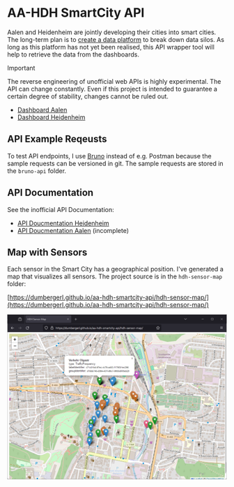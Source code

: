 # AA-HDH SmartCity API

Aalen and Heidenheim are jointly developing their cities into smart cities. The long-term plan is to [create a data platform](https://www.aahdhgemeinsamdigital.de/massnahmen/massnahme-5) to break down data silos. As long as this platform has not yet been realised, this API wrapper tool will help to retrieve the data from the dashboards. 

> [!IMPORTANT]
> The reverse engineering of unofficial web APIs is highly experimental. The API can change constantly. Even if this project is intended to guarantee a certain degree of stability, changes cannot be ruled out.

- [Dashboard Aalen](https://aalen-dashboard.de/)
- [Dashboard Heidenheim](https://staging.dashboard.heidenheim.de/)

## API Example Reqeusts

To test API endpoints, I use [Bruno](https://github.com/usebruno/bruno) instead of e.g. Postman because the sample requests can be versioned in git. The sample requests are stored in the `bruno-api` folder.

## API Documentation

See the inofficial API Documentation:

- [API Doucmentation Heidenheim](HDH-API-Documentation.md)
- [API Doucmentation Aalen](AA-API-Documentation.md) (incomplete)

## Map with Sensors

Each sensor in the Smart City has a geographical position. I've generated a map that visualizes all sensors. The project source is in the `hdh-sensor-map` folder:

[https://dumbergerl.github.io/aa-hdh-smartcity-api/hdh-sensor-map/](https://dumbergerl.github.io/aa-hdh-smartcity-api/hdh-sensor-map/)

![Thumbnail Map](hdh-sensor-map/thumbnail.png)